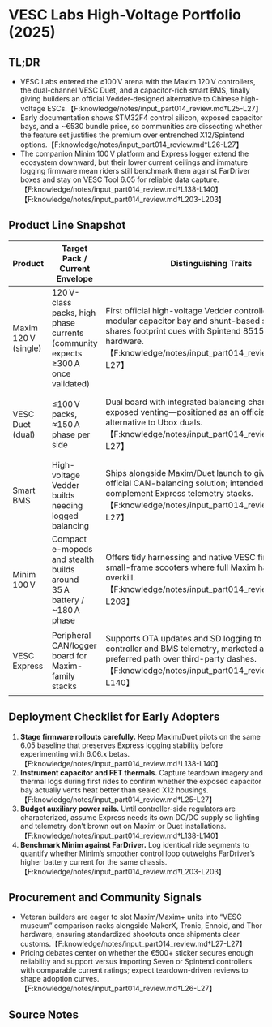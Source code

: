 # VESC Labs High-Voltage Portfolio (2025)

## TL;DR
- VESC Labs entered the ≥100 V arena with the Maxim 120 V controllers, the dual-channel VESC Duet, and a capacitor-rich smart BMS, finally giving builders an official Vedder-designed alternative to Chinese high-voltage ESCs.【F:knowledge/notes/input_part014_review.md†L25-L27】
- Early documentation shows STM32F4 control silicon, exposed capacitor bays, and a ~€530 bundle price, so communities are dissecting whether the feature set justifies the premium over entrenched X12/Spintend options.【F:knowledge/notes/input_part014_review.md†L26-L27】
- The companion Minim 100 V platform and Express logger extend the ecosystem downward, but their lower current ceilings and immature logging firmware mean riders still benchmark them against FarDriver boxes and stay on VESC Tool 6.05 for reliable data capture.【F:knowledge/notes/input_part014_review.md†L138-L140】【F:knowledge/notes/input_part014_review.md†L203-L203】

## Product Line Snapshot
| Product | Target Pack / Current Envelope | Distinguishing Traits | Deployment Watchpoints |
| --- | --- | --- | --- |
| Maxim 120 V (single) | 120 V-class packs, high phase currents (community expects ≥300 A once validated) | First official high-voltage Vedder controller with modular capacitor bay and shunt-based sensing; shares footprint cues with Spintend 85150-class hardware.【F:knowledge/notes/input_part014_review.md†L25-L27】 | Validate capacitor thermal performance and FET selection once teardown data lands; price pressure from X12/Seven imports makes proof-of-reliability essential.【F:knowledge/notes/input_part014_review.md†L25-L27】 |
| VESC Duet (dual) | ≤100 V packs, ≈150 A phase per side | Dual board with integrated balancing channels and exposed venting—positioned as an officially supported alternative to Ubox duals.【F:knowledge/notes/input_part014_review.md†L25-L27】 | Confirm MCU peripheral headroom and per-side cooling before dropping into cramped decks; early adopters question whether specs justify the bundle cost.【F:knowledge/notes/input_part014_review.md†L26-L27】 |
| Smart BMS | High-voltage Vedder builds needing logged balancing | Ships alongside Maxim/Duet launch to give builders an official CAN-balancing solution; intended to complement Express telemetry stacks.【F:knowledge/notes/input_part014_review.md†L25-L27】 | Audit balancing current, discharge handling, and integration scripts as soon as firmware lands—communities are wary after ANT/JK inconsistencies.【F:knowledge/notes/input_part014_review.md†L25-L27】 |
| Minim 100 V | Compact e-mopeds and stealth builds around 35 A battery / ~180 A phase | Offers tidy harnessing and native VESC firmware for small-frame scooters where full Maxim hardware is overkill.【F:knowledge/notes/input_part014_review.md†L203-L203】 | Expect head-to-head testing with FarDriver “little boxes” that deliver higher battery current at lower cost; prove whether Minim’s control fidelity offsets the amperage gap.【F:knowledge/notes/input_part014_review.md†L203-L203】 |
| VESC Express | Peripheral CAN/logger board for Maxim-family stacks | Supports OTA updates and SD logging to unify controller and BMS telemetry, marketed as the preferred path over third-party dashes.【F:knowledge/notes/input_part014_review.md†L138-L140】 | Firmware 6.06 currently restarts logs every ~3 s, so teams are holding on 6.05 until the bug is patched; plan external 5 V/12 V rails when pairing with low-current controller accessories.【F:knowledge/notes/input_part014_review.md†L138-L140】 |

## Deployment Checklist for Early Adopters
1. **Stage firmware rollouts carefully.** Keep Maxim/Duet pilots on the same 6.05 baseline that preserves Express logging stability before experimenting with 6.06.x betas.【F:knowledge/notes/input_part014_review.md†L138-L140】
2. **Instrument capacitor and FET thermals.** Capture teardown imagery and thermal logs during first rides to confirm whether the exposed capacitor bay actually vents heat better than sealed X12 housings.【F:knowledge/notes/input_part014_review.md†L25-L27】
3. **Budget auxiliary power rails.** Until controller-side regulators are characterized, assume Express needs its own DC/DC supply so lighting and telemetry don’t brown out on Maxim or Duet installations.【F:knowledge/notes/input_part014_review.md†L138-L140】
4. **Benchmark Minim against FarDriver.** Log identical ride segments to quantify whether Minim’s smoother control loop outweighs FarDriver’s higher battery current for the same chassis.【F:knowledge/notes/input_part014_review.md†L203-L203】

## Procurement and Community Signals
- Veteran builders are eager to slot Maxim/Maxim+ units into “VESC museum” comparison racks alongside MakerX, Tronic, Ennoid, and Thor hardware, ensuring standardized shootouts once shipments clear customs.【F:knowledge/notes/input_part014_review.md†L27-L27】
- Pricing debates center on whether the €500+ sticker secures enough reliability and support versus importing Seven or Spintend controllers with comparable current ratings; expect teardown-driven reviews to shape adoption curves.【F:knowledge/notes/input_part014_review.md†L26-L27】

## Source Notes
[^1]: Launch specs and ecosystem overview for Maxim 120 V controllers, VESC Duet, and the companion smart BMS released in August 2025.【F:knowledge/notes/input_part014_review.md†L25-L27】
[^2]: Early documentation detailing STM32F4 control, exposed capacitor bays, and bundle pricing, plus community skepticism about value versus Chinese alternatives.【F:knowledge/notes/input_part014_review.md†L26-L27】
[^3]: Express logging instability on VESC Tool 6.06 and guidance to remain on 6.05 until the restart bug is fixed.【F:knowledge/notes/input_part014_review.md†L138-L140】
[^4]: Minim 100 V current envelope and trade-offs compared with compact FarDriver controllers.【F:knowledge/notes/input_part014_review.md†L203-L203】
[^5]: Community plans to benchmark Maxim-family hardware alongside existing controller collections once units arrive.【F:knowledge/notes/input_part014_review.md†L27-L27】

